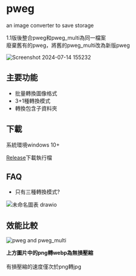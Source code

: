 # pweg
an image converter to save storage

1.1版後整合pweg和pweg_multi為同一檔案  
廢棄舊有的pweg，將舊的pweg_multi改為新版pweg  

![Screenshot 2024-07-14 155232](https://github.com/user-attachments/assets/4b99063d-e678-4b0d-b3ed-a18c82d5666b)

## 主要功能
 - 批量轉換圖像格式
 - 3+1種轉換模式
 - 轉換包含子資料夾

## 下載
系統環境windows 10+

[Release](https://github.com/Artin0123/pweg/releases "Release")下載執行檔

## FAQ
 - 只有三種轉換模式?

![未命名圖表 drawio](https://github.com/user-attachments/assets/5a7e8824-fc8e-4a38-a553-00cf17188d09)
 
## 效能比較
![pweg and pweg_multi](https://github.com/user-attachments/assets/22c0b228-45f1-43ef-bbf3-dfd78b17103f)  

**上方圖片中的png轉webp為無損壓縮**  
<br/>
有損壓縮的速度僅次於png轉jpg

